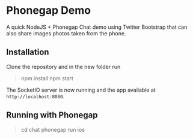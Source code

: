 # Phonegap Demo

A quick NodeJS + Phonegap Chat demo using Twitter Bootstrap that can also share images photos taken from the phone.

## Installation

Clone the repository and in the new folder run

> npm install
> npm start

The SocketIO server is now running and the app available at `http://localhost:8080`.

## Running with Phonegap

> cd chat
> phonegap run ios

